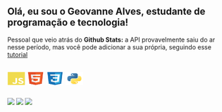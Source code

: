 ## Olá, eu sou o Geovanne Alves, estudante de programação e tecnologia!

Pessoal que veio atrás do **Github Stats:** a API provavelmente saiu do ar nesse período,
mas você pode adicionar a sua própria, seguindo esse [tutorial](https://github.com/anuraghazra/github-readme-stats/blob/master/readme.md#deploy-on-your-own-vercel-instance)

<div style="display: inline_block"><br>
  <img align="center" alt="Geo-Js" height="30" width="40" src="https://raw.githubusercontent.com/devicons/devicon/master/icons/javascript/javascript-plain.svg">
  <img align="center" alt="Geo-HTML" height="30" width="40" src="https://raw.githubusercontent.com/devicons/devicon/master/icons/html5/html5-original.svg">
  <img align="center" alt="Geo-CSS" height="30" width="40" src="https://raw.githubusercontent.com/devicons/devicon/master/icons/css3/css3-original.svg">
  <img align="center" alt="Geo-Python" height="30" width="40" src="https://raw.githubusercontent.com/devicons/devicon/master/icons/python/python-original.svg">
 
</div>
  
  ##
 
<div> 
  <a href="[https://www.instagram.com/geo_aaalves/]" target="_blank"><img src="https://img.shields.io/badge/-Instagram-%23E4405F?style=for-the-badge&logo=instagram&logoColor=white" target="_blank"></a>
  <a href = "mailto:contatorafaballerini@gmail.com"><img src="https://img.shields.io/badge/-Gmail-%23333?style=for-the-badge&logo=gmail&logoColor=white" target="_blank"></a>
  <a href="https://www.linkedin.com/in/geovanne-alves-497710207" target="_blank"><img src="https://img.shields.io/badge/-LinkedIn-%230077B5?style=for-the-badge&logo=linkedin&logoColor=white" target="_blank"></a> 
  
</div>
